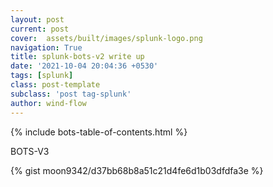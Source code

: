 ```yaml
---
layout: post
current: post
cover:  assets/built/images/splunk-logo.png
navigation: True
title: splunk-bots-v2 write up
date: '2021-10-04 20:04:36 +0530'
tags: [splunk]
class: post-template
subclass: 'post tag-splunk'
author: wind-flow
---
```

{% include bots-table-of-contents.html %}

BOTS-V3

{% gist moon9342/d37bb68b8a51c21d4fe6d1b03dfdfa3e %}
